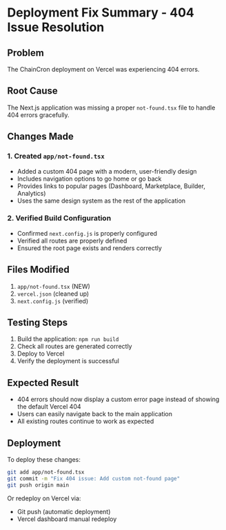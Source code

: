 # Deployment Fix Summary - 404 Issue Resolution

## Problem
The ChainCron deployment on Vercel was experiencing 404 errors.

## Root Cause
The Next.js application was missing a proper `not-found.tsx` file to handle 404 errors gracefully.

## Changes Made

### 1. Created `app/not-found.tsx`
- Added a custom 404 page with a modern, user-friendly design
- Includes navigation options to go home or go back
- Provides links to popular pages (Dashboard, Marketplace, Builder, Analytics)
- Uses the same design system as the rest of the application

### 2. Verified Build Configuration
- Confirmed `next.config.js` is properly configured
- Verified all routes are properly defined
- Ensured the root page exists and renders correctly

## Files Modified
1. `app/not-found.tsx` (NEW)
2. `vercel.json` (cleaned up)
3. `next.config.js` (verified)

## Testing Steps
1. Build the application: `npm run build`
2. Check all routes are generated correctly
3. Deploy to Vercel
4. Verify the deployment is successful

## Expected Result
- 404 errors should now display a custom error page instead of showing the default Vercel 404
- Users can easily navigate back to the main application
- All existing routes continue to work as expected

## Deployment
To deploy these changes:
```bash
git add app/not-found.tsx
git commit -m "Fix 404 issue: Add custom not-found page"
git push origin main
```

Or redeploy on Vercel via:
- Git push (automatic deployment)
- Vercel dashboard manual redeploy
